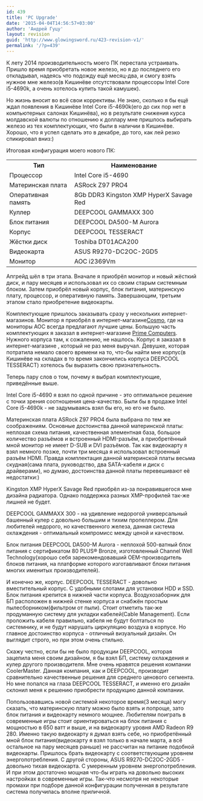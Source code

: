 ```yaml
---
id: 439
title: 'PC Upgrade'
date: '2015-04-04T14:56:57+03:00'
author: 'Андрей Гуцу'
layout: revision
guid: 'http://www.glowingsword.ru/423-revision-v1/'
permalink: '/?p=439'
---
```


К лету 2014 производительность моего ПК перестала устраивать. Пришло время приобретать новое железо, но я до последнего его откладывал, надеясь что подожду ещё месяц-два, и смогу взять нужное мне железо(в Кишинёве отсутствовали процессоры Intel Core i5-4690k, а очень хотелось купить такой камушек).

Но жизнь вносит во всё свои коррективы. Не знаю, сколько я бы ещё ждал появления в Кишинёве Intel Core i5-4690k(его до сих пор нет в компьютерных салонах Кишинёва), но в результате снижения курса молдавской валюты по отношению к доллару мне пришлось выбирать железо из тех комплектующих, что были в наличии в Кишинёве. Хорошо, что я успел сделать это в декабре, до того, как лей резко спикировал вниз:)

Итоговая конфигурация моего нового ПК:

<table>
  <tr>
    <th>Тип</th>
    <th>Наименование</th>
  </tr>
  <tr>
    <td>Процессор</td>
    <td>Intel Core i5-4690</td>
  </tr>
  <tr>
    <td>Материнская плата</td>
    <td>ASRock Z97 PRO4</td>
  </tr>
  <tr>
    <td>Оперативная память</td>
    <td>8Gb DDR3 Kingston XMP HyperX Savage Red</td></tr>
  
  <tr>
    <td>Куллер</td>
    <td>DEEPCOOL GAMMAXX 300</td>
  </tr>
  <tr>
    <td>Блок питания</td>
    <td>DEEPCOOL DA500-M Aurora</td>
  </tr>
  <tr>
    <td>Корпус</td>
    <td>DEEPCOOL TESSERACT</td>
  </tr>
  <tr>
    <td>Жёстки диск</td>
    <td>Toshiba DT01ACA200</td>
  </tr>
  <tr>
    <td>Видеокарта</td>
    <td>ASUS R9270-DC2OC-2GD5</td>
  </tr><tr>
    <td>Монитор</td>
    <td>AOC i2369Vm</td>
  </tr>
</table>

Апгрейд шёл в три этапа. Вначале я приобрёл монитор и новый жёсткий диск, и пару месяцев и использовал их со своим старым системным блоком. Затем приобрёл новый корпус, блок питания, материнскую плату, процессор, и оперативную память. Завершающим, третьим этапом стало приобретение видеокарты.

Комплектующие пришлось заказывать сразу у нескольких интернет-магазинов. Монитор я приобрёл в интернет-магазине<a title="Cosmo" href="http://cosmo.md" target="_blank">Cosmo</a>, где на мониторы AOC всегда предлагают лучшие цены. Большую часть комплектующих я заказал в интернет-магазине <a title="Prime Computers" href="http://prime-pc.md" target="_blank">Prime Computers</a>. Нужного корпуса там, к сожалению, не нашлось. Корпус я заказал в интернет-магазине <a href="http://gadget.md" title="gadget.md" target="_blank"></a>, который не раз меня выручал. Девушке, которая потратила немало своего времени на то, что-бы найти  мне корпус(в Кишинёве на складах в то время закончились корпуса DEEPCOOL TESSERACT) хотелось бы выразить свою признательность. 

Теперь пару слов о том, почему я выбрал комплектующие, приведённые выше.

Intel Core i5-4690 я взял по одной причине - это оптимальное решение с точки зрения соотношения цена-качество. Были бы в продаже Intel Core i5-4690k - не задумываясь взял бы его, но его не было.

Материнская плата ASRock Z97 PRO4 была выбрана по тем же соображениям. Основные достоинства данной материнской платы: неплохая схема питания, качественная элементная база, большое количество разъёмов и встроенный HDMI-разъём, а приобретённый мной монитор не имеет D-SUB и DVI разъёмов. Так как видеокарту я взял немного позже, почти три месяца я использовал встроенный разъём HDMI. Правда комплектация данной материнской платы весьма скудная(сама плата, руководство, два SATA-кабеля и диск с драйверами), но думаю, достоинства данной платы перевешивают её недостатки:)

Kingston XMP HyperX Savage Red приобрёл из-за понравившегося мне дизайна радиатора. Однако поддержка разных XMP-профилей так-же лишней не будет.

DEEPCOOL GAMMAXX 300 - на удивление недорогой универсальный башенный кулер с довольно большим и тихим пропеллером. Для любителей недорого, но качественного железа, данная система охлаждения - оптимальный компромисс между ценой и качеством. 

Блок питания DEEPCOOL DA500-M Aurora - неплохой 500-ватный блок питания с сертификатом 80 PLUS® Bronze, изготовленный Channel Well Technology(хорошо себя зарекомендовавший OEM-производитель блоков питания, на платформе которого изготавливают блоки питания многих именитых производителей).

И конечно же, корпус. DEEPCOOL TESSERACT - довольно вместительный корпус. С удобными слотами для установки HDD и SSD. Блок питания крепится в нижней части корпуса. Воздухозаборник для БП расположен в нижней стенке корпуса и снабжён простым пылесборником(фильтром от пыли). Стоит отметить так-же продуманную систему для укладки кабелей(Cable Management). Если проложить кабеля правильно, кабеля не будут болтаться по системнику, и не будут нарушать циркуляцию воздуха в корпусе. Но главное достоинство корпуса - отличный визуальный дизайн. Он выглядит строго, но при этом очень стильно.

Скажу честно, если бы не было продукции DEEPCOOL, которая зацепила меня своим дизайном, я бы взял БП, систему охлаждения и кулер другого производителя. Мне очень нравятся решения компании CoolerMaster. Данная компания, как и DEEPCOOL, производит сравнительно качественные решения для среднего ценового сегмента. Но мне попался на глаза DEEPCOOL TESSERACT, и именно его дизайн склонил меня к решению приобрести продукцию данной компании.

Попользовавшись новой системой некоторое время(3 месяца) могу сказать, что материнскую плату можно было взять и попроще, зато блок питания и видеокарту немного мощнее. Любителям поиграть в современные игры стоит ориентироваться на блок питания с мощностью в 650 ватт и выше, и на видеокарту уровня AMD Radeon R9 280. Именно такую видеокарту я думал взять себе, но приобретённый мной блок питания(видеокарту я взял только в начале марта, а всё остальное на пару месяцев раньше) не рассчитан на питание подобной видеокарты. Пришлось брать видеокарту с соответствующим уровнем энергопотребления. С другой стороны, ASUS R9270-DC2OC-2GD5 - довольно тихая видеокарта. С умеренным уровнем энергопотребления. И при этом достаточно мощная что-бы играть на довольно высоких настройках в современные игры. Так-что несмотря не некоторые промахи при подборе данной конфигурации полученная в результате система получилась вполне приличной.

